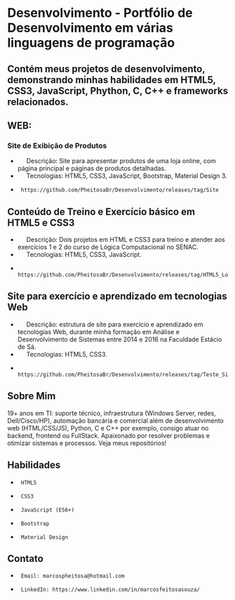 # Desenvolvimento - Portfólio de Desenvolvimento em várias linguagens de programação
## Contém meus projetos de desenvolvimento, demonstrando minhas habilidades em HTML5, CSS3, JavaScript, Phython, C, C++ e frameworks relacionados.
## WEB:

### Site de Exibição de Produtos
*      Descrição: Site para apresentar produtos de uma loja online, com página principal e páginas de produtos detalhadas.
*      Tecnologias: HTML5, CSS3, JavaScript, Bootstrap, Material Design 3.
*      https://github.com/PheitosaBr/Desenvolvimento/releases/tag/Site
  
## Conteúdo de Treino e Exercício básico em HTML5 e CSS3
*      Descrição: Dois projetos em HTML e CSS3 para treino e atender aos exercícios 1 e 2 do curso de Lógica Computacional no SENAC.
*      Tecnologias: HTML5, CSS3, JavaScript.
*      https://github.com/PheitosaBr/Desenvolvimento/releases/tag/HTML5_Logica_Computacional

## Site para exercício e aprendizado em tecnologias Web
*      Descrição: estrutura de site para exercício e aprendizado em tecnologias Web, durante minha formação em Análise e Desenvolvimento de Sistemas entre 2014 e 2016 na Faculdade Estácio de Sá.
*      Tecnologias: HTML5, CSS3.
*      https://github.com/PheitosaBr/Desenvolvimento/releases/tag/Teste_Site_PheitosaBr

## Sobre Mim

19+ anos em TI: suporte técnico, infraestrutura (Windows Server, redes, Dell/Cisco/HP), automação bancária e comercial além de desenvolvimento web (HTML/CSS/JS), Python, C e C++ por exemplo, consigo atuar no backend, frontend ou FullStack. Apaixonado por resolver problemas e otimizar sistemas e processos. Veja meus repositórios!

## Habilidades

*      HTML5
*      CSS3
*      JavaScript (ES6+)
*      Bootstrap
*      Material Design

## Contato

*      Email: marcospheitosa@hotmail.com
*      LinkedIn: https://www.linkedin.com/in/marcosfeitosasouza/
